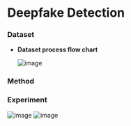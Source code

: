 # Deepfake Detection

### Dataset
- **Dataset process flow chart**

  ![image](https://github.com/user-attachments/assets/55d6ea50-4d6b-4259-a586-fe386f374dfc)

### Method

### Experiment
![image](https://github.com/user-attachments/assets/555ae606-0942-463b-8a61-fac14cc41e23)
![image](https://github.com/user-attachments/assets/fa88c324-a05f-4800-8319-9d33bf4092ff)
